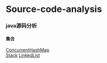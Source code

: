 # Source-code-analysis

### java源码分析
#### 集合
[ConcurrentHashMap](https://github.com/stalary/Source-code-analysis/blob/master/note/ConcurrentHashMap.md)  
[Stack](https://github.com/stalary/Source-code-analysis/blob/master/note/Stack.md)
[LinkedList](https://github.com/stalary/Source-code-analysis/blob/master/note/LinkedList.md)
